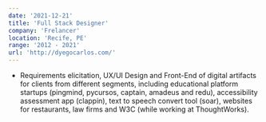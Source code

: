 ```yaml
---
date: '2021-12-21'
title: 'Full Stack Designer'
company: 'Frelancer'
location: 'Recife, PE'
range: '2012 - 2021'
url: 'http://dyegocarlos.com/'
---
```


- Requirements elicitation, UX/UI Design and Front-End of digital artifacts for clients from different segments, including educational platform startups (pingmind, pycursos, captain, amadeus and redu), accessibility assessment app (clappin), text to speech convert tool (soar), websites for restaurants, law firms and W3C (while working at ThoughtWorks).
